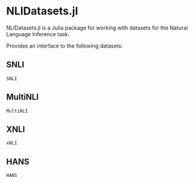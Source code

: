 # NLIDatasets.jl

NLIDatasets.jl is a Julia package for working with datasets for the Natural Language Inference task.

Provides an interface to the following datasets:

## SNLI
```@docs
SNLI
```

## MultiNLI
```@docs
MultiNLI
```

## XNLI
```@docs 
xNLI
```

## HANS
```@docs
HANS
```
